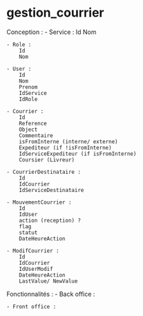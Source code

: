 # gestion_courrier
Conception :
    - Service :
        Id
        Nom

    - Role :
        Id
        Nom

    - User :
        Id
        Nom
        Prenom
        IdService
        IdRole

    - Courrier :
        Id
        Reference
        Object
        Commentaire
        isFromInterne (interne/ externe)
        Expediteur (if !isFromInterne)
        IdServiceExpediteur (if isFromInterne)
        Coursier (Livreur)

    - CourrierDestinataire :
        Id
        IdCourrier
        IdServiceDestinataire

    - MouvementCourrier :
        Id
        IdUser
        action (reception) ?
        flag
        statut
        DateHeureAction

    - ModifCourrier :
        Id
        IdCourrier
        IdUserModif
        DateHeureAction
        LastValue/ NewValue

    
Fonctionnalités :
    - Back office :

    - Front office :

